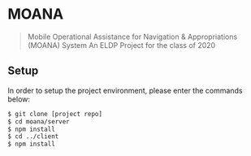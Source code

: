 # MOANA
> Mobile Operational Assistance for Navigation & Appropriations (MOANA) System
> An ELDP Project for the class of 2020

## Setup

In order to setup the project environment, please enter the commands below:

``` bash
$ git clone [project repo]
$ cd moana/server
$ npm install
$ cd ../client
$ npm install
```